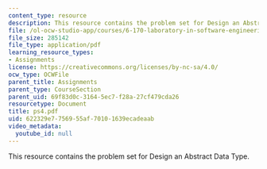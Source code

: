 ```yaml
---
content_type: resource
description: This resource contains the problem set for Design an Abstract Data Type.
file: /ol-ocw-studio-app/courses/6-170-laboratory-in-software-engineering-fall-2005/622329e7756955af70101639ecadeaab_ps4.pdf
file_size: 285142
file_type: application/pdf
learning_resource_types:
- Assignments
license: https://creativecommons.org/licenses/by-nc-sa/4.0/
ocw_type: OCWFile
parent_title: Assignments
parent_type: CourseSection
parent_uid: 69f83d0c-3164-5ec7-f28a-27cf479cda26
resourcetype: Document
title: ps4.pdf
uid: 622329e7-7569-55af-7010-1639ecadeaab
video_metadata:
  youtube_id: null
---
```

This resource contains the problem set for Design an Abstract Data Type.